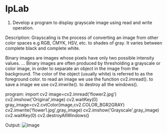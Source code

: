 # IpLab
1. Develop a program to display grayscale image using read and write operation.

Description: Grayscaling is the process of converting an image from other color spaces e.g RGB, CMYK, HSV, etc. to shades of gray. It varies between complete black and complete white.

Binary images are images whose pixels have only two possible intensity values. ... Binary images are often produced by thresholding a grayscale or color image, in order to separate an object in the image from the background. The color of the object (usually white) is referred to as the foreground color. to read an image we use the function cv2.imread(). to save a image we use cv2.imwrite(). to destroy all the windows(). 

program:
import cv2 
image=cv2.imread('flower2.jpg') cv2.imshow('Original',image) 
cv2.waitKey(0) gray_image=cv2.cvtColor(image,cv2.COLOR_BGR2GRAY)
cv2.imwrite('flower1.jpg',gray_image)
cv2.imshow('Grayscale',gray_image)
cv2.waitKey(0) 
cv2.destroyAllWindows() 

Output:
![image](https://user-images.githubusercontent.com/72368912/104432190-c607c300-55ae-11eb-9a49-56d225c04eec.png)



